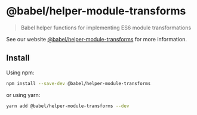 # @babel/helper-module-transforms

> Babel helper functions for implementing ES6 module transformations

See our website [@babel/helper-module-transforms](https://babeljs.io/docs/en/next/babel-helper-module-transforms.html) for more information.

## Install

Using npm:

```bash
npm install --save-dev @babel/helper-module-transforms
```

or using yarn:

```bash
yarn add @babel/helper-module-transforms --dev
```

